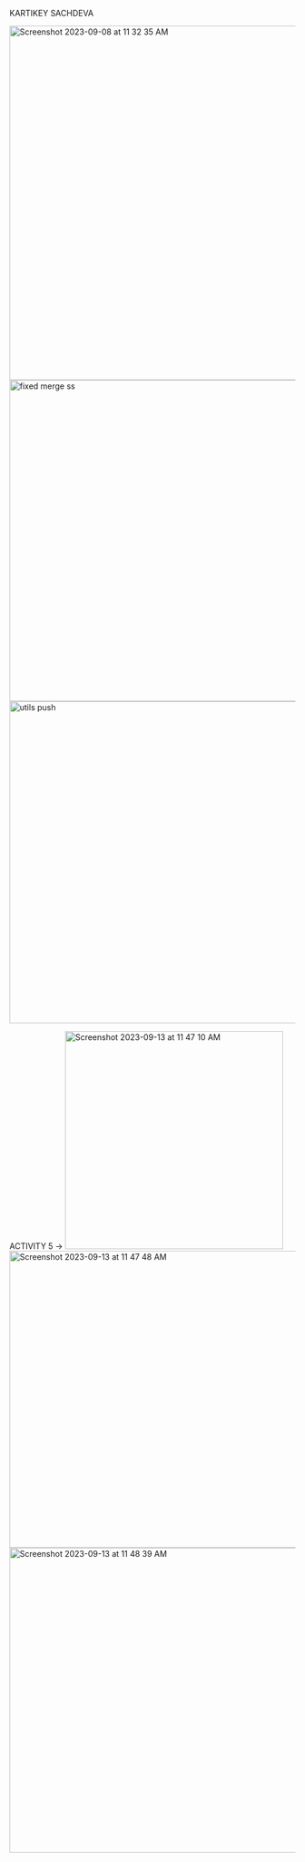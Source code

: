 KARTIKEY SACHDEVA


<img width="624" alt="Screenshot 2023-09-08 at 11 32 35 AM" src="https://github.com/kartikeysachdeva/ECE444-F2023-Assignment1/assets/69488258/42d6f58c-ba10-49aa-bdf3-4dc0da1e3e20">


<img width="566" alt="fixed merge ss" src="https://github.com/kartikeysachdeva/ECE444-F2023-Assignment1/assets/69488258/a19b73f8-c655-46bc-b9a7-ac7ff89f3753">


<img width="567" alt="utils push" src="https://github.com/kartikeysachdeva/ECE444-F2023-Assignment1/assets/69488258/e85bdddf-2792-4dd5-b129-d916594d0243">


ACTIVITY 5 -> 
<img width="384" alt="Screenshot 2023-09-13 at 11 47 10 AM" src="https://github.com/kartikeysachdeva/ECE444-F2023-Assignment1/assets/69488258/c7ac11b1-d838-4cd6-b3d6-5c95d812d8da">
<img width="523" alt="Screenshot 2023-09-13 at 11 47 48 AM" src="https://github.com/kartikeysachdeva/ECE444-F2023-Assignment1/assets/69488258/89068ca0-2285-4161-93b7-28c22cdc7481">
<img width="537" alt="Screenshot 2023-09-13 at 11 48 39 AM" src="https://github.com/kartikeysachdeva/ECE444-F2023-Assignment1/assets/69488258/dc45b2a9-f0f1-41c0-a510-8de88d310619">
